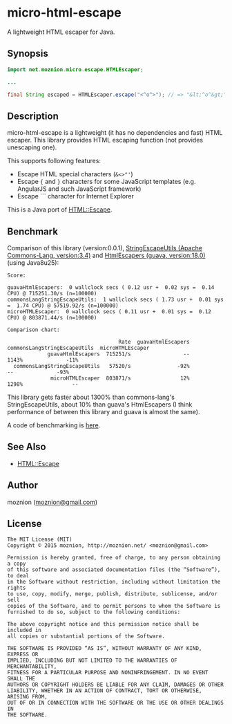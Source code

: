 micro-html-escape
=============

A lightweight HTML escaper for Java.

Synopsis
---

```java
import net.moznion.micro.escape.HTMLEscaper;

...

final String escaped = HTMLEscaper.escape("<^o^>"); // => "&lt;^o^&gt;"
```

Description
--

micro-html-escape is a lightweight (it has no dependencies and fast) HTML escaper.
This library provides HTML escaping function (not provides unescaping one).

This supports following features:

- Escape HTML special characters (`&<>"'`)
- Escape `{` and `}` characters for some JavaScript templates (e.g. AngularJS and such JavaScript framework)
- Escape `\`` character for Internet Explorer

This is a Java port of [HTML::Escape](https://metacpan.org/pod/HTML::Escape).

Benchmark
--

Comparison of this library (version:0.0.1), [StringEscapeUtils (Apache Commons-Lang, version:3.4)](https://commons.apache.org/proper/commons-lang/javadocs/api-3.4/org/apache/commons/lang3/StringEscapeUtils.html) and [HtmlEscapers (guava, version:18.0)](http://docs.guava-libraries.googlecode.com/git/javadoc/com/google/common/html/HtmlEscapers.html) (using Java8u25):

```
Score:

guavaHtmlEscapers:  0 wallclock secs ( 0.12 usr +  0.02 sys =  0.14 CPU) @ 715251.30/s (n=100000)
commonsLangStringEscapeUtils:  1 wallclock secs ( 1.73 usr +  0.01 sys =  1.74 CPU) @ 57519.92/s (n=100000)
microHTMLEscaper:  0 wallclock secs ( 0.11 usr +  0.01 sys =  0.12 CPU) @ 803871.44/s (n=100000)

Comparison chart:

                                    Rate  guavaHtmlEscapers  commonsLangStringEscapeUtils  microHTMLEscaper
             guavaHtmlEscapers  715251/s                 --                         1143%              -11%
  commonsLangStringEscapeUtils   57520/s               -92%                            --              -93%
              microHTMLEscaper  803871/s                12%                         1298%                --
```

This library gets faster about 1300% than commons-lang's StringEscapeUtils, about 10% than guava's HtmlEscapers
(I think performance of between this library and guava is almost the same).

A code of benchmarking is [here](https://github.com/moznion/micro-html-escape/blob/master/author/BasicBench.java).

See Also
--

- [HTML::Escape](https://metacpan.org/pod/HTML::Escape)

Author
--

moznion (<moznion@gmail.com>)

License
--

```
The MIT License (MIT)
Copyright © 2015 moznion, http://moznion.net/ <moznion@gmail.com>

Permission is hereby granted, free of charge, to any person obtaining a copy
of this software and associated documentation files (the “Software”), to deal
in the Software without restriction, including without limitation the rights
to use, copy, modify, merge, publish, distribute, sublicense, and/or sell
copies of the Software, and to permit persons to whom the Software is
furnished to do so, subject to the following conditions:

The above copyright notice and this permission notice shall be included in
all copies or substantial portions of the Software.

THE SOFTWARE IS PROVIDED “AS IS”, WITHOUT WARRANTY OF ANY KIND, EXPRESS OR
IMPLIED, INCLUDING BUT NOT LIMITED TO THE WARRANTIES OF MERCHANTABILITY,
FITNESS FOR A PARTICULAR PURPOSE AND NONINFRINGEMENT. IN NO EVENT SHALL THE
AUTHORS OR COPYRIGHT HOLDERS BE LIABLE FOR ANY CLAIM, DAMAGES OR OTHER
LIABILITY, WHETHER IN AN ACTION OF CONTRACT, TORT OR OTHERWISE, ARISING FROM,
OUT OF OR IN CONNECTION WITH THE SOFTWARE OR THE USE OR OTHER DEALINGS IN
THE SOFTWARE.
```

